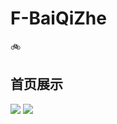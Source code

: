 # F-BaiQiZhe


:bike: 

## 首页展示

![](https://upload-images.jianshu.io/upload_images/12353119-007df081ed6dbd1d.jpg?imageMogr2/auto-orient/strip%7CimageView2/2/w/1240)
![](https://pan.baidu.com/disk/home?fr=ibaidu&errno=0&errmsg=Auth%20Login%20Sucess&&bduss=&ssnerror=0&traceid=#/all?vmode=list&path=%2FGIT%E5%9B%BE%E7%89%87%E5%BA%93%2F%E8%A1%8C%E9%AA%91%E8%80%85)

